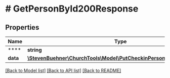 # # GetPersonById200Response

## Properties

Name | Type | Description | Notes
------------ | ------------- | ------------- | -------------
**** | **string** |  | [optional]
**data** | [**\StevenBuehner\ChurchTools\Model\PutCheckinPersons200ResponseData**](PutCheckinPersons200ResponseData.md) |  | [optional]

[[Back to Model list]](../../README.md#models) [[Back to API list]](../../README.md#endpoints) [[Back to README]](../../README.md)
